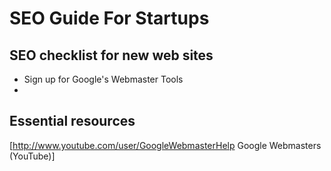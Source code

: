 SEO Guide For Startups
=====

SEO checklist for new web sites
-----
- Sign up for Google's Webmaster Tools
-  

Essential resources
-----
[http://www.youtube.com/user/GoogleWebmasterHelp Google Webmasters (YouTube)]
